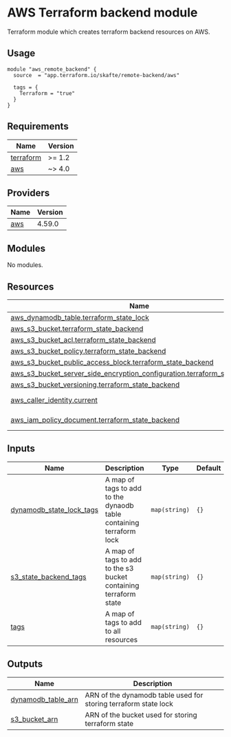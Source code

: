 # AWS Terraform backend module

Terraform module which creates terraform backend resources on AWS.

## Usage

```hcl
module "aws_remote_backend" {
  source  = "app.terraform.io/skafte/remote-backend/aws"

  tags = {
    Terraform = "true"
  }
}
```

<!-- BEGIN_TF_DOCS -->
## Requirements

| Name | Version |
|------|---------|
| <a name="requirement_terraform"></a> [terraform](#requirement\_terraform) | >= 1.2 |
| <a name="requirement_aws"></a> [aws](#requirement\_aws) | ~> 4.0 |

## Providers

| Name | Version |
|------|---------|
| <a name="provider_aws"></a> [aws](#provider\_aws) | 4.59.0 |

## Modules

No modules.

## Resources

| Name | Type |
|------|------|
| [aws_dynamodb_table.terraform_state_lock](https://registry.terraform.io/providers/hashicorp/aws/latest/docs/resources/dynamodb_table) | resource |
| [aws_s3_bucket.terraform_state_backend](https://registry.terraform.io/providers/hashicorp/aws/latest/docs/resources/s3_bucket) | resource |
| [aws_s3_bucket_acl.terraform_state_backend](https://registry.terraform.io/providers/hashicorp/aws/latest/docs/resources/s3_bucket_acl) | resource |
| [aws_s3_bucket_policy.terraform_state_backend](https://registry.terraform.io/providers/hashicorp/aws/latest/docs/resources/s3_bucket_policy) | resource |
| [aws_s3_bucket_public_access_block.terraform_state_backend](https://registry.terraform.io/providers/hashicorp/aws/latest/docs/resources/s3_bucket_public_access_block) | resource |
| [aws_s3_bucket_server_side_encryption_configuration.terraform_state_backend](https://registry.terraform.io/providers/hashicorp/aws/latest/docs/resources/s3_bucket_server_side_encryption_configuration) | resource |
| [aws_s3_bucket_versioning.terraform_state_backend](https://registry.terraform.io/providers/hashicorp/aws/latest/docs/resources/s3_bucket_versioning) | resource |
| [aws_caller_identity.current](https://registry.terraform.io/providers/hashicorp/aws/latest/docs/data-sources/caller_identity) | data source |
| [aws_iam_policy_document.terraform_state_backend](https://registry.terraform.io/providers/hashicorp/aws/latest/docs/data-sources/iam_policy_document) | data source |

## Inputs

| Name | Description | Type | Default | Required |
|------|-------------|------|---------|:--------:|
| <a name="input_dynamodb_state_lock_tags"></a> [dynamodb\_state\_lock\_tags](#input\_dynamodb\_state\_lock\_tags) | A map of tags to add to the dynaodb table containing terraform lock | `map(string)` | `{}` | no |
| <a name="input_s3_state_backend_tags"></a> [s3\_state\_backend\_tags](#input\_s3\_state\_backend\_tags) | A map of tags to add to the s3 bucket containing terraform state | `map(string)` | `{}` | no |
| <a name="input_tags"></a> [tags](#input\_tags) | A map of tags to add to all resources | `map(string)` | `{}` | no |

## Outputs

| Name | Description |
|------|-------------|
| <a name="output_dynamodb_table_arn"></a> [dynamodb\_table\_arn](#output\_dynamodb\_table\_arn) | ARN of the dynamodb table used for storing terraform state lock |
| <a name="output_s3_bucket_arn"></a> [s3\_bucket\_arn](#output\_s3\_bucket\_arn) | ARN of the bucket used for storing terraform state |
<!-- END_TF_DOCS -->
